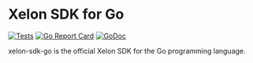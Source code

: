 # Xelon SDK for Go

[![Tests](https://github.com/Xelon-AG/xelon-sdk-go/actions/workflows/tests.yaml/badge.svg)](https://github.com/Xelon-AG/xelon-sdk-go/actions)
[![Go Report Card](https://goreportcard.com/badge/github.com/Xelon-AG/xelon-sdk-go)](https://goreportcard.com/report/github.com/Xelon-AG/xelon-sdk-go)
[![GoDoc](https://img.shields.io/badge/pkg.go.dev-doc-blue)](http://pkg.go.dev/github.com/Xelon-AG/xelon-sdk-go)

xelon-sdk-go is the official Xelon SDK for the Go programming language.
